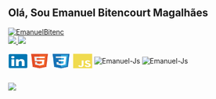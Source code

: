 ## Olá, Sou Emanuel Bitencourt Magalhães
 <div>
  <a href="https://github.com/EmanuelBitenc">    
    <img src="https://komarev.com/ghpvc/?username=EmanuelBitenc&color=green" alt="EmanuelBitenc" />
  <br>
  <img height="180em" src="https://github-readme-stats.vercel.app/api?username=EmanuelBitenc&show_icons=true&theme=dark&include_all_commits=true&count_private=true"/>
  <img height="180em" src="https://github-readme-stats.vercel.app/api/top-langs/?username=EmanuelBitenc&layout=compact&langs_count=7&theme=dark"/>
</div>
<div style="display: inline_block"><br>
  <a href="https://www.linkedin.com/in/emanuelbitencourt/" target="_blank"><img align="center" alt="Emanuel-Linkedin" height="30" width="40" src="https://raw.githubusercontent.com/devicons/devicon/master/icons/linkedin/linkedin-original.svg"></a> 
  <img align="center" alt="Emanuel-HTML" height="30" width="40" src="https://raw.githubusercontent.com/devicons/devicon/master/icons/html5/html5-original.svg">
  <img align="center" alt="Emanuel-CSS" height="30" width="40" src="https://raw.githubusercontent.com/devicons/devicon/master/icons/css3/css3-original.svg">
  <img align="center" alt="Emanuel-Js" height="30" width="40" src="https://raw.githubusercontent.com/devicons/devicon/master/icons/javascript/javascript-plain.svg">
  <img align="center" alt="Emanuel-Js" height="30" width="40" src="https://cdn.jsdelivr.net/gh/devicons/devicon@latest/icons/typescript/typescript-original.svg" />
  <img align="center" alt="Emanuel-Js" height="30" width="40" src="https://cdn.jsdelivr.net/gh/devicons/devicon@latest/icons/react/react-original.svg" />
          
          
  
  
  
</div>
  
  ##
 
<div> 
  <a href="https://www.linkedin.com/in/emanuelbitencourt/" target="_blank"><img src="https://img.shields.io/badge/-LinkedIn-%230077B5?style=for-the-badge&logo=linkedin&logoColor=white" target="_blank"></a> 
  

</div>
